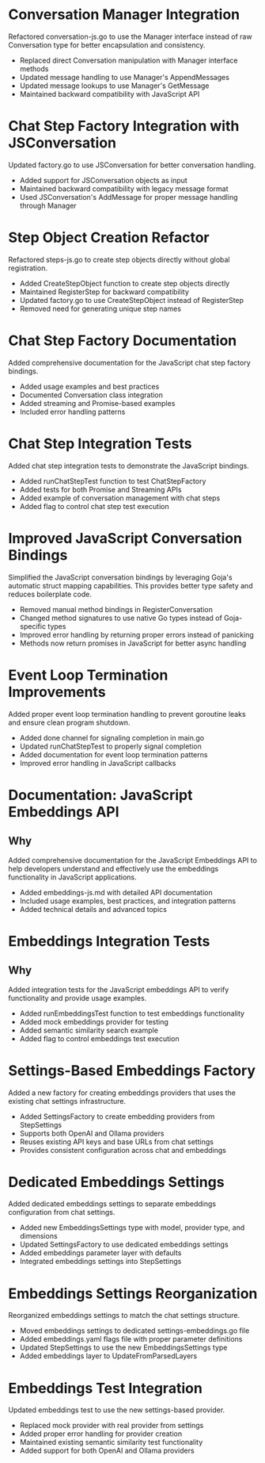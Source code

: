 # Conversation Manager Integration

Refactored conversation-js.go to use the Manager interface instead of raw Conversation type for better encapsulation and consistency.

- Replaced direct Conversation manipulation with Manager interface methods
- Updated message handling to use Manager's AppendMessages
- Updated message lookups to use Manager's GetMessage
- Maintained backward compatibility with JavaScript API 

# Chat Step Factory Integration with JSConversation

Updated factory.go to use JSConversation for better conversation handling.

- Added support for JSConversation objects as input
- Maintained backward compatibility with legacy message format
- Used JSConversation's AddMessage for proper message handling through Manager 

# Step Object Creation Refactor

Refactored steps-js.go to create step objects directly without global registration.

- Added CreateStepObject function to create step objects directly
- Maintained RegisterStep for backward compatibility
- Updated factory.go to use CreateStepObject instead of RegisterStep
- Removed need for generating unique step names 

# Chat Step Factory Documentation

Added comprehensive documentation for the JavaScript chat step factory bindings.

- Added usage examples and best practices
- Documented Conversation class integration
- Added streaming and Promise-based examples
- Included error handling patterns 

# Chat Step Integration Tests

Added chat step integration tests to demonstrate the JavaScript bindings.

- Added runChatStepTest function to test ChatStepFactory
- Added tests for both Promise and Streaming APIs
- Added example of conversation management with chat steps
- Added flag to control chat step test execution 

# Improved JavaScript Conversation Bindings

Simplified the JavaScript conversation bindings by leveraging Goja's automatic struct mapping capabilities. This provides better type safety and reduces boilerplate code.

- Removed manual method bindings in RegisterConversation
- Changed method signatures to use native Go types instead of Goja-specific types
- Improved error handling by returning proper errors instead of panicking
- Methods now return promises in JavaScript for better async handling 

# Event Loop Termination Improvements

Added proper event loop termination handling to prevent goroutine leaks and ensure clean program shutdown.

- Added done channel for signaling completion in main.go
- Updated runChatStepTest to properly signal completion
- Added documentation for event loop termination patterns
- Improved error handling in JavaScript callbacks 

# Documentation: JavaScript Embeddings API

## Why
Added comprehensive documentation for the JavaScript Embeddings API to help developers understand and effectively use the embeddings functionality in JavaScript applications.

- Added embeddings-js.md with detailed API documentation
- Included usage examples, best practices, and integration patterns
- Added technical details and advanced topics 

# Embeddings Integration Tests

## Why
Added integration tests for the JavaScript embeddings API to verify functionality and provide usage examples.

- Added runEmbeddingsTest function to test embeddings functionality
- Added mock embeddings provider for testing
- Added semantic similarity search example
- Added flag to control embeddings test execution 

# Settings-Based Embeddings Factory

Added a new factory for creating embeddings providers that uses the existing chat settings infrastructure.

- Added SettingsFactory to create embedding providers from StepSettings
- Supports both OpenAI and Ollama providers
- Reuses existing API keys and base URLs from chat settings
- Provides consistent configuration across chat and embeddings

# Dedicated Embeddings Settings

Added dedicated embeddings settings to separate embeddings configuration from chat settings.

- Added new EmbeddingsSettings type with model, provider type, and dimensions
- Updated SettingsFactory to use dedicated embeddings settings
- Added embeddings parameter layer with defaults
- Integrated embeddings settings into StepSettings

# Embeddings Settings Reorganization

Reorganized embeddings settings to match the chat settings structure.

- Moved embeddings settings to dedicated settings-embeddings.go file
- Added embeddings.yaml flags file with proper parameter definitions
- Updated StepSettings to use the new EmbeddingsSettings type
- Added embeddings layer to UpdateFromParsedLayers

# Embeddings Test Integration

Updated embeddings test to use the new settings-based provider.

- Replaced mock provider with real provider from settings
- Added proper error handling for provider creation
- Maintained existing semantic similarity test functionality
- Added support for both OpenAI and Ollama providers
